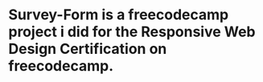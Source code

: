 # Survey-Form is a freecodecamp project i did for the Responsive Web Design Certification on freecodecamp. 
